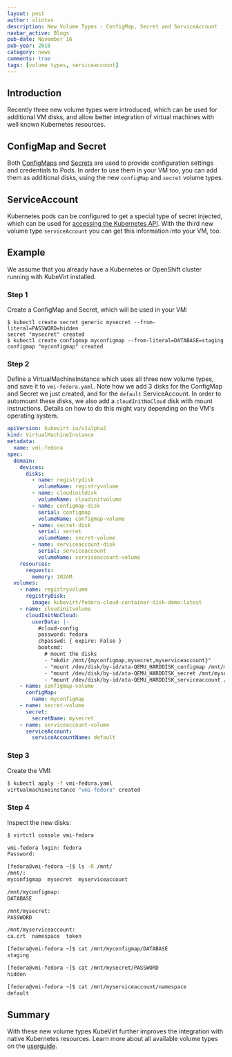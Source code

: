 ```yaml
---
layout: post
author: slintes
description: New Volume Types - ConfigMap, Secret and ServiceAccount
navbar_active: Blogs
pub-date: November 16
pub-year: 2018
category: news
comments: true
tags: [volume types, serviceaccount]
---
```


## Introduction

Recently three new volume types were introduced, which can be used for additional VM disks, and allow better integration of virtual machines with
well known Kubernetes resources.

## ConfigMap and Secret

Both [ConfigMaps](https://kubernetes.io/docs/tasks/configure-pod-container/configure-pod-configmap/)
and [Secrets](https://kubernetes.io/docs/tasks/inject-data-application/distribute-credentials-secure/) are used to provide configuration settings and credentials to Pods. In order to use them in your VM too, you can add them as additional disks, using the new `configMap`
and `secret` volume types.

## ServiceAccount

Kubernetes pods can be configured to get a special type of secret injected, which can be used for
[accessing the Kubernetes API](https://kubernetes.io/docs/tasks/access-application-cluster/access-cluster/#accessing-the-api-from-a-pod).
With the third new volume type `serviceAccount` you can get this information into your VM, too.

## Example

We assume that you already have a Kubernetes or OpenShift cluster running with KubeVirt installed.

### Step 1

Create a ConfigMap and Secret, which will be used in your VM:

```
$ kubectl create secret generic mysecret --from-literal=PASSWORD=hidden
secret "mysecret" created
$ kubectl create configmap myconfigmap --from-literal=DATABASE=staging
configmap "myconfigmap" created
```

### Step 2

Define a VirtualMachineInstance which uses all three new volume types, and save it to `vmi-fedora.yaml`.
Note how we add 3 disks for the ConfigMap and Secret we just created, and for the `default` ServiceAccount.
In order to automount these disks, we also add a `cloudInitNoCloud` disk with mount instructions. Details on
how to do this might vary depending on the VM's operating system.

```yaml
apiVersion: kubevirt.io/v1alpha2
kind: VirtualMachineInstance
metadata:
  name: vmi-fedora
spec:
  domain:
    devices:
      disks:
        - name: registrydisk
          volumeName: registryvolume
        - name: cloudinitdisk
          volumeName: cloudinitvolume
        - name: configmap-disk
          serial: configmap
          volumeName: configmap-volume
        - name: secret-disk
          serial: secret
          volumeName: secret-volume
        - name: serviceaccount-disk
          serial: serviceaccount
          volumeName: serviceaccount-volume
    resources:
      requests:
        memory: 1024M
  volumes:
    - name: registryvolume
      registryDisk:
        image: kubevirt/fedora-cloud-container-disk-demo:latest
    - name: cloudinitvolume
      cloudInitNoCloud:
        userData: |-
          #cloud-config
          password: fedora
          chpasswd: { expire: False }
          bootcmd:
            # mount the disks
            - "mkdir /mnt/{myconfigmap,mysecret,myserviceaccount}"
            - "mount /dev/disk/by-id/ata-QEMU_HARDDISK_configmap /mnt/myconfigmap"
            - "mount /dev/disk/by-id/ata-QEMU_HARDDISK_secret /mnt/mysecret"
            - "mount /dev/disk/by-id/ata-QEMU_HARDDISK_serviceaccount /mnt/myserviceaccount"
    - name: configmap-volume
      configMap:
        name: myconfigmap
    - name: secret-volume
      secret:
        secretName: mysecret
    - name: serviceaccount-volume
      serviceAccount:
        serviceAccountName: default
```

### Step 3

Create the VMI:

```sh
$ kubectl apply -f vmi-fedora.yaml
virtualmachineinstance "vmi-fedora" created
```

### Step 4

Inspect the new disks:

```sh
$ virtctl console vmi-fedora

vmi-fedora login: fedora
Password:

[fedora@vmi-fedora ~]$ ls -R /mnt/
/mnt/:
myconfigmap  mysecret  myserviceaccount

/mnt/myconfigmap:
DATABASE

/mnt/mysecret:
PASSWORD

/mnt/myserviceaccount:
ca.crt	namespace  token

[fedora@vmi-fedora ~]$ cat /mnt/myconfigmap/DATABASE
staging

[fedora@vmi-fedora ~]$ cat /mnt/mysecret/PASSWORD
hidden

[fedora@vmi-fedora ~]$ cat /mnt/myserviceaccount/namespace
default
```

## Summary

With these new volume types KubeVirt further improves the integration with native Kubernetes resources.
Learn more about all available volume types on the [userguide](https://kubevirt.io/user-guide/virtual_machines/disks_and_volumes).
